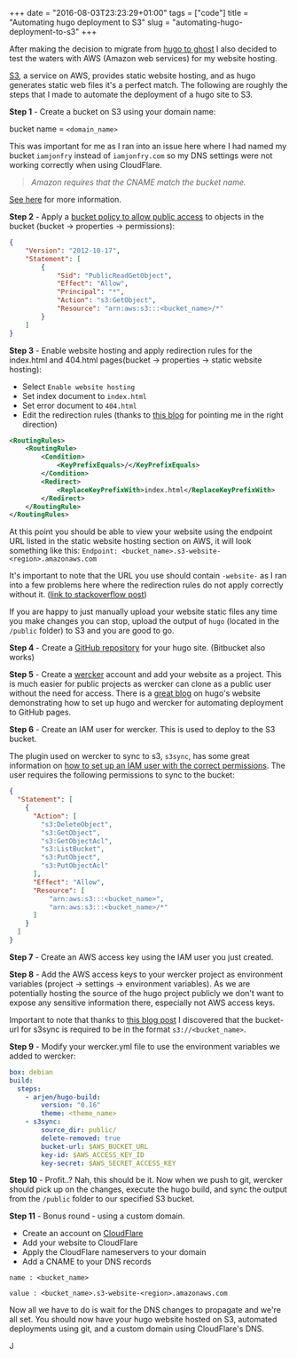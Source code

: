 +++
date = "2016-08-03T23:23:29+01:00"
tags = ["code"]
title = "Automating hugo deployment to S3"
slug = "automating-hugo-deployment-to-s3"
+++

After making the decision to migrate from [hugo to ghost](http://iamjonfry.com/migrating-from-ghost-to-hugo/) I also decided to test the waters with AWS (Amazon web services) for my website hosting.

[S3](http://docs.aws.amazon.com/AmazonS3/latest/dev/Welcome.html), a service on AWS, provides static website hosting, and as hugo generates static web files it's a perfect match.
The following are roughly the steps that I made to automate the deployment of a hugo site to S3.

**Step 1** - Create a bucket on S3 using your domain name:

bucket name = `<domain_name>`

This was important for me as I ran into an issue here where I had named my bucket `iamjonfry` instead of `iamjonfry.com` so my DNS settings were not working correctly when using CloudFlare.

> _Amazon requires that the CNAME match the bucket name._

[See here](https://support.cloudflare.com/hc/en-us/articles/200168926-How-do-I-use-CloudFlare-with-Amazon-s-S3-Service-) for more information.

**Step 2** - Apply a [bucket policy to allow public access](http://docs.aws.amazon.com/AmazonS3/latest/dev/WebsiteAccessPermissionsReqd.html) to objects in the bucket (bucket -> properties -> permissions):

```json
{
	"Version": "2012-10-17",
	"Statement": [
		{
			"Sid": "PublicReadGetObject",
			"Effect": "Allow",
			"Principal": "*",
			"Action": "s3:GetObject",
			"Resource": "arn:aws:s3:::<bucket_name>/*"
		}
	]
}
```
**Step 3** - Enable website hosting and apply redirection rules for the index.html and 404.html pages(bucket -> properties -> static website hosting):

* Select `Enable website hosting`
* Set index document to `index.html`
* Set error document to `404.html`
* Edit the redirection rules (thanks to [this blog](https://lustforge.com/2016/02/27/hosting-hugo-on-aws/) for pointing me in the right direction)
```xml
<RoutingRules>
    <RoutingRule>
        <Condition>
            <KeyPrefixEquals>/</KeyPrefixEquals>
        </Condition>
        <Redirect>
            <ReplaceKeyPrefixWith>index.html</ReplaceKeyPrefixWith>
        </Redirect>
    </RoutingRule>
</RoutingRules>

```

At this point you should be able to view your website using the endpoint URL listed in the static website hosting section on AWS, it will look something like this:
`Endpoint: <bucket_name>.s3-website-<region>.amazonaws.com`

It's important to note that the URL you use should contain `-website-` as I ran into a few problems here where the redirection rules do not apply correctly without it. ([link to stackoverflow post](http://stackoverflow.com/a/24377823/1022454))

If you are happy to just manually upload your website static files any time you make changes you can stop, upload the output of `hugo` (located in the `/public` folder) to S3 and you are good to go.

**Step 4** - Create a [GitHub repository](https://github.com/new) for your hugo site. (Bitbucket also works)

**Step 5** - Create a [wercker](http://wercker.com/) account and add your website as a project. This is much easier for public projects as wercker can clone as a public user without the need for access. There is a [great blog](https://gohugo.io/tutorials/automated-deployments/) on hugo's website demonstrating how to set up hugo and wercker for automating deployment to GitHub pages.

**Step 6** - Create an IAM user for wercker. This is used to deploy to the S3 bucket.

The plugin used on wercker to sync to s3, `s3sync`, has some great information on [how to set up an IAM user with the correct permissions](https://app.wercker.com/#applications/51c82a063179be4478002245/tab/details).
The user requires the following permissions to sync to the bucket:
```json
{
  "Statement": [
    {
      "Action": [
        "s3:DeleteObject",
        "s3:GetObject",
        "s3:GetObjectAcl",
        "s3:ListBucket",
        "s3:PutObject",
        "s3:PutObjectAcl"
      ],
      "Effect": "Allow",
      "Resource": [
          "arn:aws:s3:::<bucket_name>",
          "arn:aws:s3:::<bucket_name>/*"
      ]
    }
  ]
}
```
**Step 7** - Create an AWS access key using the IAM user you just created.

**Step 8** - Add the AWS access keys to your wercker project as environment variables (project -> settings -> environment variables).
As we are potentially hosting the source of the hugo project publicly we don't want to expose any sensitive information there, especially not AWS access keys.

Important to note that thanks to [this blog post](http://danbahrami.io/articles/wercker-s3-workflow-hugo-deploy/) I discovered that the bucket-url for s3sync is required to be in the format `s3://<bucket_name>`.

**Step 9** - Modify your wercker.yml file to use the environment variables we added to wercker:

```yaml
box: debian
build:
  steps:
    - arjen/hugo-build:
        version: "0.16"
        theme: <theme_name>
    - s3sync:
        source_dir: public/
        delete-removed: true
        bucket-url: $AWS_BUCKET_URL
        key-id: $AWS_ACCESS_KEY_ID
        key-secret: $AWS_SECRET_ACCESS_KEY

```

**Step 10** - Profit..? Nah, this should be it. Now when we push to git, wercker should pick up on the changes, execute the hugo build, and sync the output from the `/public` folder to our specified S3 bucket.

**Step 11** - Bonus round - using a custom domain.

* Create an account on [CloudFlare](https://www.cloudflare.com/)
* Add your website to CloudFlare
* Apply the CloudFlare nameservers to your domain
* Add a CNAME to your DNS records

```
name : <bucket_name>

value : <bucket_name>.s3-website-<region>.amazonaws.com
```
Now all we have to do is wait for the DNS changes to propagate and we're all set. You should now have your hugo website hosted on S3, automated deployments using git, and a custom domain using CloudFlare's DNS.

J

